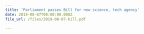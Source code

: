 ```yaml
---
title: 'Parliament passes Bill for new science, tech agency'
date: 2019-08-07T00:00:00.000Z
file_url: /files/2019-08-07-bill.pdf

---
```


